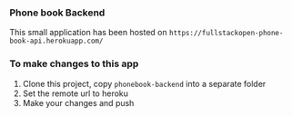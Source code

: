 ### Phone book Backend
This small application has been hosted on `https://fullstackopen-phone-book-api.herokuapp.com/`

### To make changes to this app
1. Clone this project, copy `phonebook-backend` into a separate folder
2. Set the remote url to heroku
3. Make your changes and push
